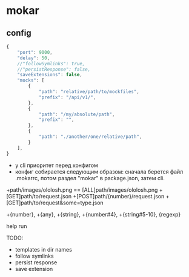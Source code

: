 # mokar

## config
```js
{
    "port": 9000, 
    "delay": 50,
    //"followSymlinks": true,
    //"persistResponse": false,
    "saveExtensions": false,
    "mocks": [
        {
            "path": "relative/path/to/mockfiles",
            "prefix": "/api/v1/",
        },
        {
            "path": "/my/absolute/path",
            "prefix": "",
        },
        {
            "path": "./another/one/relative/path",
        }
    ],
}
```

- у cli приоритет перед конфигом
- конфиг собирается следующим образом: сначала берется файл .mokarrc, потом раздел "mokar" в package.json, затем cli. 

+path/images/ololosh.png == [ALL]path/images/ololosh.png
+[GET]path/to/request.json
+[POST]path/{number}/request.json
+[GET]path/to/request&some=type.json

+{number},
+{any},
+{string},
+{number#4},
+{string#5-10},
{regexp}


help
run

TODO:
- templates in dir names
- follow symlinks
- persist response
- save extension
